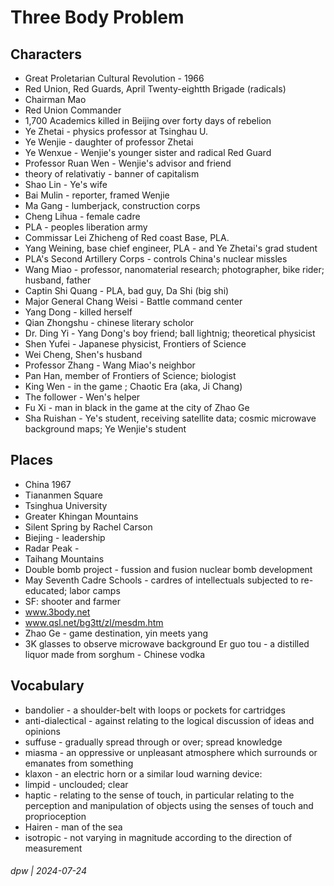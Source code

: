 # Three Body Problem

## Characters

* Great Proletarian Cultural Revolution - 1966
* Red Union, Red Guards, April Twenty-eightth Brigade (radicals)
* Chairman Mao
* Red Union Commander
* 1,700 Academics killed in Beijing over forty days of rebelion
* Ye Zhetai - physics professor at Tsinghau U.
* Ye Wenjie - daughter of professor Zhetai
* Ye Wenxue - Wenjie's younger sister and radical Red Guard
* Professor Ruan Wen - Wenjie's advisor and friend
* theory of relativatiy - banner of capitalism
* Shao Lin - Ye's wife
* Bai Mulin - reporter, framed Wenjie
* Ma Gang - lumberjack, construction corps
* Cheng Lihua - female cadre
* PLA - peoples liberation army
* Commissar Lei Zhicheng of Red coast Base, PLA.
* Yang Weining, base chief engineer, PLA - and Ye Zhetai's grad student
* PLA's Second Artillery Corps - controls China's nuclear missles
* Wang Miao - professor, nanomaterial research; photographer, bike rider; husband, father
* Captin Shi Quang - PLA, bad guy, Da Shi (big shi)
* Major General Chang Weisi - Battle command center
* Yang Dong - killed herself
* Qian Zhongshu - chinese literary scholor
* Dr. Ding Yi - Yang Dong's boy friend; ball lightnig; theoretical physicist
* Shen Yufei - Japanese physicist, Frontiers of Science
* Wei Cheng, Shen's husband
* Professor Zhang - Wang Miao's neighbor
* Pan Han, member of Frontiers of Science; biologist
* King Wen - in the game ; Chaotic Era (aka, Ji Chang)
* The follower - Wen's helper
* Fu Xi - man in black in the game at the city of Zhao Ge
* Sha Ruishan - Ye's student, receiving satellite data; cosmic microwave background maps; Ye Wenjie's student

## Places

* China 1967
* Tiananmen Square
* Tsinghua University
* Greater Khingan Mountains
* Silent Spring by Rachel Carson
* Biejing - leadership
* Radar Peak - 
* Taihang Mountains
* Double bomb project - fussion and fusion nuclear bomb development
* May Seventh Cadre Schools - cardres of intellectuals subjected to re-educated; labor camps
* SF: shooter and farmer
* www.3body.net
* www.qsl.net/bg3tt/zl/mesdm.htm
* Zhao Ge - game destination, yin meets yang
* 3K glasses to observe microwave background
Er guo tou - a distilled liquor made from sorghum - Chinese vodka

## Vocabulary

* bandolier - a shoulder-belt with loops or pockets for cartridges
* anti-dialectical -  against relating to the logical discussion of ideas and opinions
* suffuse - gradually spread through or over; spread knowledge
* miasma -  an oppressive or unpleasant atmosphere which surrounds or emanates from something
* klaxon - an electric horn or a similar loud warning device:
* limpid -  unclouded; clear
* haptic - relating to the sense of touch, in particular relating to the perception and manipulation of objects using the senses of touch and proprioception
* Hairen - man of the sea
* isotropic -  not varying in magnitude according to the direction of measurement

###### dpw | 2024-07-24
